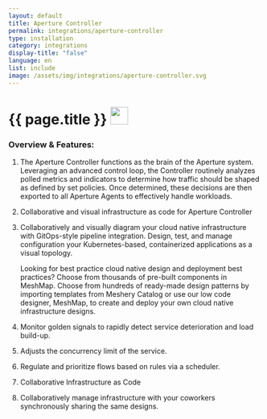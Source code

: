 ```yaml
---
layout: default
title: Aperture Controller
permalink: integrations/aperture-controller
type: installation
category: integrations
display-title: "false"
language: en
list: include
image: /assets/img/integrations/aperture-controller.svg
---
```


<h1>{{ page.title }} <img src="{{ page.image }}" style="width: 35px; height: 35px;" /></h1>


<!-- This needs replaced with the Category property, not the sub-category.
 #### Category: aperture-controller -->

### Overview & Features:
1. The Aperture Controller functions as the brain of the Aperture system. Leveraging an advanced control loop, the Controller routinely analyzes polled metrics and indicators to determine how traffic should be shaped as defined by set policies. Once determined, these decisions are then exported to all Aperture Agents to effectively handle workloads.

2. Collaborative and visual infrastructure as code for Aperture Controller

4. 
    Collaboratively and visually diagram your cloud native infrastructure with GitOps-style pipeline integration. Design, test, and manage configuration your Kubernetes-based, containerized applications as a visual topology.



    Looking for best practice cloud native design and deployment best practices? Choose from thousands of pre-built components in MeshMap. Choose from hundreds of ready-made design patterns by importing templates from Meshery Catalog or use our low code designer, MeshMap, to create and deploy your own cloud native infrastructure designs.



5. Monitor golden signals to rapidly detect service deterioration and load build-up.

6. Adjusts the concurrency limit of the service.

7. Regulate and prioritize flows based on rules via a scheduler.

8. Collaborative Infrastructure as Code

9. Collaboratively manage infrastructure with your coworkers synchronously sharing the same designs.

